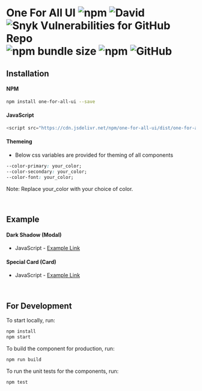 # One For All UI ![npm](https://img.shields.io/npm/v/one-for-all-ui) ![David](https://img.shields.io/david/akki-jat/one-for-all-ui) ![Snyk Vulnerabilities for GitHub Repo](https://img.shields.io/snyk/vulnerabilities/github/akki-jat/one-for-all-ui) ![npm bundle size](https://img.shields.io/bundlephobia/min/one-for-all-ui) ![npm](https://img.shields.io/npm/dm/one-for-all-ui) ![GitHub](https://img.shields.io/github/license/akki-jat/one-for-all-ui)

## Installation
#### NPM
```bash
npm install one-for-all-ui --save
```

#### JavaScript
```javascript
<script src="https://cdn.jsdelivr.net/npm/one-for-all-ui/dist/one-for-all/one-for-all.js"></script>
```

#### Themeing
- Below css variables are provided for theming of all components
```css
--color-primary: your_color;
--color-secondary: your_color;
--color-font: your_color;
```

Note: Replace your_color with your choice of color.

<br />

## Example
#### Dark Shadow (Modal)
- JavaScript \- [Example Link](https://codesandbox.io/s/javascript-one-for-all-ui-darkshadow-modal-zkjmi)

#### Special Card (Card)
- JavaScript \- [Example Link](https://codesandbox.io/s/javascript-one-for-all-ui-specialcard-card-insx1)

<br />

## For Development

To start locally, run:

```bash
npm install
npm start
```

To build the component for production, run:

```bash
npm run build
```

To run the unit tests for the components, run:

```bash
npm test
```
